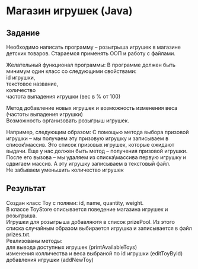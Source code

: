 # Магазин игрушек (Java)

## Задание
 
Необходимо написать программу – розыгрыша игрушек в магазине детских товаров.
Стараемся применять ООП и работу с файлами.
 
Желательный функционал программы:
В программе должен быть минимум один класс со следующими свойствами:  
id игрушки,  
текстовое название,  
количество  
частота выпадения игрушки (вес в % от 100)
 
Метод добавление новых игрушек и возможность изменения веса (частоты выпадения игрушки)  
Возможность организовать розыгрыш игрушек.

Например, следующим образом:
С помощью метода выбора призовой игрушки – мы получаем эту призовую игрушку и записываем в список\массив.
Это список призовых игрушек, которые ожидают выдачи.
Еще у нас должен быть метод – получения призовой игрушки.
После его вызова – мы удаляем из списка\массива первую игрушку и сдвигаем массив. А эту игрушку записываем в текстовый файл.   
Не забываем уменьшить количество игрушек

## Результат
Создан класс Toy с полями: id, name, quantity, weight.  
В классе ToyStore описывается поведение магазина игрушек и розыгрыша.  
Игрушки для розыгрыша добавляютя в список prizePool. Из этого списка случайным образом выбирается игрушка и записывается в файл prizes.txt.   
Реализованы методы:  
 для вывода доступных игрушек (printAvailableToys)  
 изменения колличества и веса выбраной по id игрушки (editToyById)  
 добавления игрушки (addNewToy)